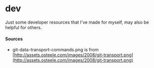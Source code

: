 dev
===

Just some developer resources that I've made for myself, may also be helpful for others.





#### Sources ####
- git-data-transport-commands.png is from [http://assets.osteele.com/images/2008/git-transport.png](http://assets.osteele.com/images/2008/git-transport.png)
